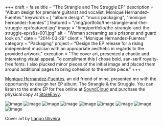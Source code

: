 +++
draft = false
title = "The Strangle and The Struggle EP"
description = "Album design for premiere guitarist and vocalist, Monique Hernandez-Fuentes."
keywords = [ "album design", "music packaging", "monique hernandez-fuentes" ]
featured = "/img/portfolio/the-strangle-and-the-struggle-ep/featured.jpg"
image = "/img/portfolio/the-strangle-and-the-struggle-ep/s&s-001.jpg"
alt = "Woman screaming as a prisoner and guard look on."
date = "2014-03-29"
client = "Monique Hernandez-Fuentes"
category = "Packaging"
project = "Design the EP release for a rising independent musician with an appropriate aesthetic in regards to the provided artwork."
execution = "The cover art, presented a chaotic and interesting visual appeal. To compliment this I chose bold, san-serif royalty-free fonts. I also plucked minor pieces of the initial image and placed them around additional pages to bring cohesion to the entire piece."
+++

[Monique Hernandez-Fuentes](http://moniquehernandezfuentes.com/), an old friend of mine, presented me with the opportunity to design her EP album, The Strangle & the Struggle. You can listen to the entire EP for free online at [SoundCloud](https://soundcloud.com/mosahefu) and purchase the physical copy at [StoreEnvy](http://mosahefu.storenvy.com/).

![image](/img/portfolio/the-strangle-and-the-struggle-ep/s&s-002.jpg)
![image](/img/portfolio/the-strangle-and-the-struggle-ep/s&s-003.jpg)
![image](/img/portfolio/the-strangle-and-the-struggle-ep/s&s-004.jpg)
![image](/img/portfolio/the-strangle-and-the-struggle-ep/s&s-005.jpg)
![image](/img/portfolio/the-strangle-and-the-struggle-ep/s&s-006.jpg)
![image](/img/portfolio/the-strangle-and-the-struggle-ep/s&s-007.jpg)
![image](/img/portfolio/the-strangle-and-the-struggle-ep/s&s-008.jpg)
![image](/img/portfolio/the-strangle-and-the-struggle-ep/s&s-009.jpg)
![image](/img/portfolio/the-strangle-and-the-struggle-ep/s&s-010.jpg)

Cover art  by [Lango Oliveira](http://theskullandsword.com/).
